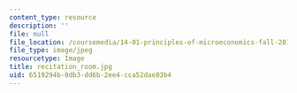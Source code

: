 ```yaml
---
content_type: resource
description: ''
file: null
file_location: /coursemedia/14-01-principles-of-microeconomics-fall-2018/6519294b0db3dd6b2ee4cca52dae03b4_recitation_room.jpg
file_type: image/jpeg
resourcetype: Image
title: recitation_room.jpg
uid: 6519294b-0db3-dd6b-2ee4-cca52dae03b4
---
```

